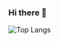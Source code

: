 ### Hi there 👋
![Top Langs](https://github-readme-stats.vercel.app/api/top-langs/?username=valenoirs&layout=compact&theme=dark)

